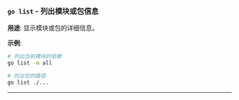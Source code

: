 ### **`go list`** - 列出模块或包信息

**用途**: 显示模块或包的详细信息。

**示例**:

```bash
# 列出当前模块的依赖
go list -m all

# 列出包的路径
go list ./...
```

---
